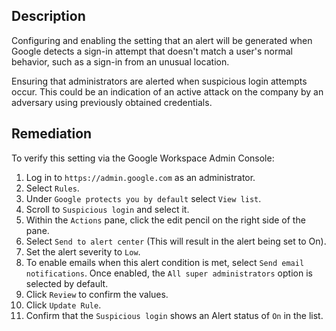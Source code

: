 ## Description

Configuring and enabling the setting that an alert will be generated when Google detects a sign-in attempt that doesn't match a user's normal behavior, such as a sign-in from an unusual location.

Ensuring that administrators are alerted when suspicious login attempts occur. This could be an indication of an active attack on the company by an adversary using previously obtained credentials.

## Remediation

To verify this setting via the Google Workspace Admin Console:

1. Log in to `https://admin.google.com` as an administrator.
2. Select `Rules`.
3. Under `Google protects you by default` select `View list`.
4. Scroll to `Suspicious login` and select it.
5. Within the `Actions` pane, click the edit pencil on the right side of the pane.
6. Select `Send to alert center` (This will result in the alert being set to On).
7. Set the alert severity to `Low`.
8. To enable emails when this alert condition is met, select `Send email notifications`. Once enabled, the `All super administrators` option is selected by default.
9. Click `Review` to confirm the values.
10. Click `Update Rule`.
11. Confirm that the `Suspicious login` shows an Alert status of `On` in the list.
